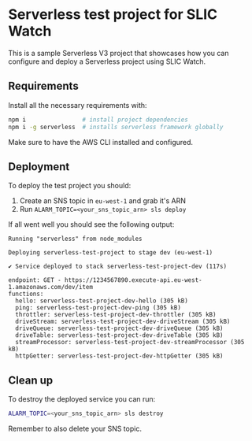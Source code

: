 # Serverless test project for SLIC Watch

This is a sample Serverless V3 project that showcases how you can configure and deploy a Serverless project using SLIC Watch.


## Requirements

Install all the necessary requirements with:

```bash
npm i                # install project dependencies
npm i -g serverless  # installs serverless framework globally
```

Make sure to have the AWS CLI installed and configured.


## Deployment

To deploy the test project you should:

  1. Create an SNS topic in `eu-west-1` and grab it's ARN
  2. Run `ALARM_TOPIC=<your_sns_topic_arn> sls deploy`

If all went well you should see the following output:

```plain
Running "serverless" from node_modules

Deploying serverless-test-project to stage dev (eu-west-1)

✔ Service deployed to stack serverless-test-project-dev (117s)

endpoint: GET - https://1234567890.execute-api.eu-west-1.amazonaws.com/dev/item
functions:
  hello: serverless-test-project-dev-hello (305 kB)
  ping: serverless-test-project-dev-ping (305 kB)
  throttler: serverless-test-project-dev-throttler (305 kB)
  driveStream: serverless-test-project-dev-driveStream (305 kB)
  driveQueue: serverless-test-project-dev-driveQueue (305 kB)
  driveTable: serverless-test-project-dev-driveTable (305 kB)
  streamProcessor: serverless-test-project-dev-streamProcessor (305 kB)
  httpGetter: serverless-test-project-dev-httpGetter (305 kB)
```


## Clean up

To destroy the deployed service you can run:

```bash
ALARM_TOPIC=<your_sns_topic_arn> sls destroy
```

Remember to also delete your SNS topic.
